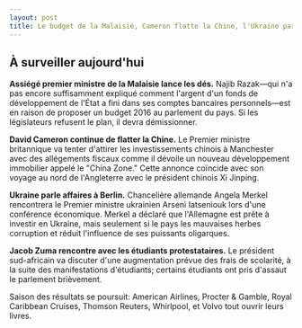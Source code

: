 ```yaml
---
layout: post
title: Le budget de la Malaisie, Cameron flatte la Chine, l'Ukraine parle affaires à Berlin
---
```


## À surveiller aujourd'hui

**Assiégé premier ministre de la Malaisie lance les dés.**
Najib Razak—qui n'a pas encore suffisamment expliqué comment l'argent d'un fonds de développement de l'État a fini dans ses comptes bancaires personnels—est en raison de proposer un budget 2016 au parlement du pays.
Si les législateurs refusent le plan, il devra démissionner.

**David Cameron continue de flatter la Chine.**
Le Premier ministre britannique va tenter d'attirer les investissements chinois à Manchester avec des allégements fiscaux comme il dévoile un nouveau développement immobilier appelé le "China Zone."
Cette annonce coïncide avec son voyage au nord de l'Angleterre avec le président chinois Xi Jinping.

**Ukraine parle affaires à Berlin.**
Chancelière allemande Angela Merkel rencontrera le Premier ministre ukrainien Arseni Iatseniouk lors d'une conférence économique.
Merkel a déclaré que l'Allemagne est prête à investir en Ukraine, mais seulement si le pays les mauvaises herbes corruption et réduit l'influence de ses puissants oligarques.

**Jacob Zuma rencontre avec les étudiants protestataires.**
Le président sud-africain va discuter d'une augmentation prévue des frais de scolarité, à la suite des manifestations d'étudiants; certains étudiants ont pris d'assaut le parlement brièvement.


<div class="message">
  Saison des résultats se poursuit: American Airlines, Procter & Gamble, Royal Caribbean Cruises, Thomson Reuters, Whirlpool, et Volvo tout ouvrir leurs livres.
</div>
